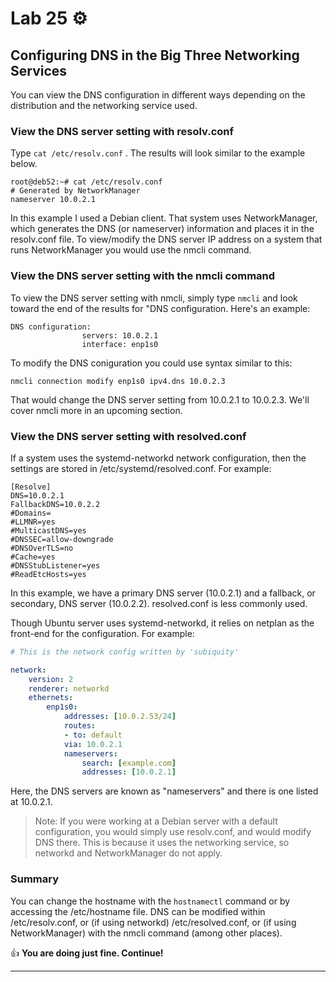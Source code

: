 # Lab 25 ⚙️

## Configuring DNS in the Big Three Networking Services
You can view the DNS configuration in different ways depending on the distribution and the networking service used. 

### View the DNS server setting with resolv.conf

Type `cat /etc/resolv.conf` . The results will look similar to the example below.
```
root@deb52:~# cat /etc/resolv.conf
# Generated by NetworkManager
nameserver 10.0.2.1
```

In this example I used a Debian client. That system uses NetworkManager, which generates the DNS (or nameserver) information and places it in the resolv.conf file. To view/modify the DNS server IP address on a system that runs NetworkManager you would use the nmcli command. 

### View the DNS server setting with the nmcli command

To view the DNS server setting with nmcli, simply type `nmcli` and look toward the end of the results for "DNS configuration. Here's an example:

```
DNS configuration:
				servers: 10.0.2.1
				interface: enp1s0
```

To modify the DNS coniguration you could use syntax similar to this:

`nmcli connection modify enp1s0 ipv4.dns 10.0.2.3`

That would change the DNS server setting from 10.0.2.1 to 10.0.2.3. We'll cover nmcli more in an upcoming section.

### View the DNS server setting with resolved.conf

If a system uses the systemd-networkd network configuration, then the settings are stored in /etc/systemd/resolved.conf. For example:

```
[Resolve]
DNS=10.0.2.1
FallbackDNS=10.0.2.2
#Domains=
#LLMNR=yes
#MulticastDNS=yes
#DNSSEC=allow-downgrade
#DNSOverTLS=no
#Cache=yes
#DNSStubListener=yes
#ReadEtcHosts=yes
```

In this example, we have a primary DNS server (10.0.2.1) and a fallback, or secondary, DNS server (10.0.2.2). resolved.conf is less commonly used. 

Though Ubuntu server uses systemd-networkd, it relies on netplan as the front-end for the configuration. For example:

```yaml
# This is the network config written by 'subiquity'

network:       
	version: 2
	renderer: networkd
	ethernets:
		enp1s0:
			addresses: [10.0.2.53/24]
			routes:
        	- to: default
            via: 10.0.2.1
			nameservers: 
				search: [example.com]
				addresses: [10.0.2.1]
```

Here, the DNS servers are known as "nameservers" and there is one listed at 10.0.2.1.

> Note:
	If you were working at a Debian server with a default configuration, you would simply use resolv.conf, and would modify DNS there. This is because it uses the networking service, so networkd and NetworkManager do not apply. 

### Summary
You can change the hostname with the `hostnamectl` command or by accessing the /etc/hostname file. DNS can be modified within /etc/resolv.conf, or (if using networkd) /etc/resolved.conf, or (if using NetworkManager) with the nmcli command (among other places). 

👍 **You are doing just fine. Continue!**
  
---
